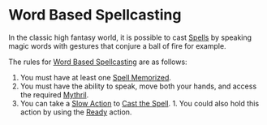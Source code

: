 # Word Based Spellcasting

In the classic high fantasy world, it is possible to cast [Spells](../Spells.md) by speaking magic words with gestures that conjure a ball of fire for example.

The rules for [Word Based Spellcasting](Word%20Based%20Spellcasting.md) are as follows:

1. You must have at least one [Spell Memorized](../Spell%20Memorization.md).
2. You must have the ability to speak, move both your hands, and access the required [Mythril](../../Mythril.md).
3. You can take a [Slow Action](../../../Game%20Procedures/Action.md#Slow%20Action) to [Cast the Spell](../Spellcasting.md).
		1. You could also hold this action by using the [Ready](../../../Game%20Procedures/Reaction.md#Ready) action.
